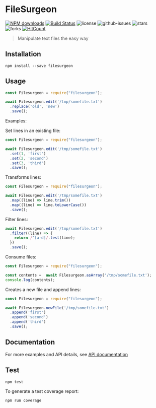 # FileSurgeon

[![NPM downloads](https://img.shields.io/npm/dm/filesurgeon.svg?style=flat)](https://npmjs.org/package/filesurgeon)
[![Build Status](https://travis-ci.org/nspragg/filesurgeon.svg)](https://travis-ci.org/nspragg/filesurgeon) ![license](https://img.shields.io/badge/license-MIT-blue.svg) 
![github-issues](https://img.shields.io/github/issues/nspragg/filesurgeon.svg)
![stars](https://img.shields.io/github/stars/nspragg/filesurgeon.svg)
![forks](https://img.shields.io/github/forks/nspragg/filesurgeon.svg)
[![HitCount](http://hits.dwyl.io/nspragg/filesurgeon.svg)](http://hits.dwyl.io/nspragg/filesurgeon)

> Manipulate text files the easy way

## Installation

```
npm install --save filesurgeon
```

## Usage

```js
const Filesurgeon = require("filesurgeon");

await Filesurgeon.edit('/tmp/somefile.txt')
  .replace('old', 'new')
  .save();
```

Examples: 

Set lines in an existing file:
```js
const Filesurgeon = require("filesurgeon");

await Filesurgeon.edit('/tmp/somefile.txt')
  .set(1, 'first')
  .set(2, 'second')
  .set(3, 'third')
  .save();
```

Transforms lines:
```js
const Filesurgeon = require("filesurgeon");

await Filesurgeon.edit('/tmp/somefile.txt')
  .map((line) => line.trim())
  .map((line) => line.toLowerCase())
  .save();
```

Filter lines:
```js
await Filesurgeon.edit('/tmp/somefile.txt')
  .filter((line) => {
    return /^[a-d]/.test(line);
  })
  .save();
```
Consume files:

```js
const Filesurgeon = require("filesurgeon");

const contents =  await Filesurgeon.asArray('/tmp/somefile.txt');
console.log(contents);
```

Creates a new file and append lines:
```js
const Filesurgeon = require("filesurgeon");

await Filesurgeon.newFile('/tmp/somefile.txt')
  .append('first')
  .append('second')
  .append('third')
  .save();
```

## Documentation

For more examples and API details, see
[API documentation](https://nspragg.github.io/filesurgeon/)

## Test

```
npm test
```

To generate a test coverage report:

```
npm run coverage
```
